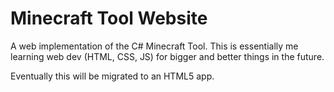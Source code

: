Minecraft Tool Website
======================
A web implementation of the C# Minecraft Tool. This is essentially me learning web dev (HTML, CSS, JS) for bigger and better things in the future.

Eventually this will be migrated to an HTML5 app.

